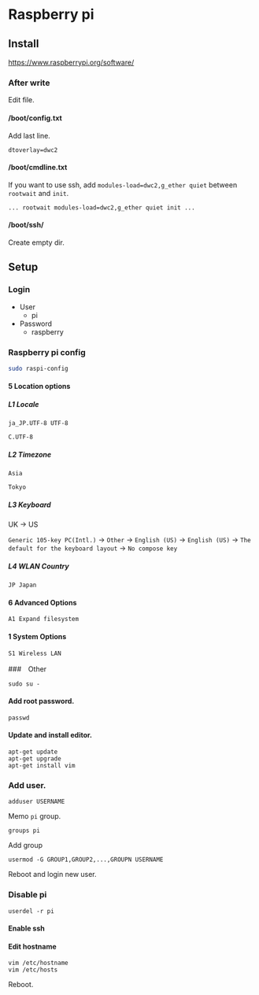 # Raspberry pi

## Install

https://www.raspberrypi.org/software/

### After write

Edit file.

#### /boot/config.txt

Add last line.

```
dtoverlay=dwc2
```

#### /boot/cmdline.txt

If you want to use ssh, add `modules-load=dwc2,g_ether quiet` between `rootwait` and `init`.

```
... rootwait modules-load=dwc2,g_ether quiet init ...
```

#### /boot/ssh/

Create empty dir.

## Setup

### Login

* User
  * pi
* Password
  * raspberry

### Raspberry pi config

```sh
sudo raspi-config
```

#### 5 Location options

##### L1 Locale

```
ja_JP.UTF-8 UTF-8
```

```
C.UTF-8
```

##### L2 Timezone

```
Asia
```

```
Tokyo
```

##### L3 Keyboard

UK → US

`Generic 105-key PC(Intl.)` → `Other` → `English (US)` → `English (US)` → `The default for the keyboard layout` → `No compose key`

##### L4 WLAN Country

```
JP Japan
```

#### 6 Advanced Options

```
A1 Expand filesystem
```

#### 1 System Options

```
S1 Wireless LAN
```

###　Other

```
sudo su -
```

#### Add root password.

```
passwd
```

#### Update and install editor.

```
apt-get update
apt-get upgrade
apt-get install vim
```

### Add user.

```
adduser USERNAME
```

Memo `pi` group.

```
groups pi
```

Add group

```
usermod -G GROUP1,GROUP2,...,GROUPN USERNAME
```

Reboot and login new user.

### Disable pi

```
userdel -r pi
```

#### Enable ssh



#### Edit hostname

```
vim /etc/hostname
vim /etc/hosts
```

Reboot.

